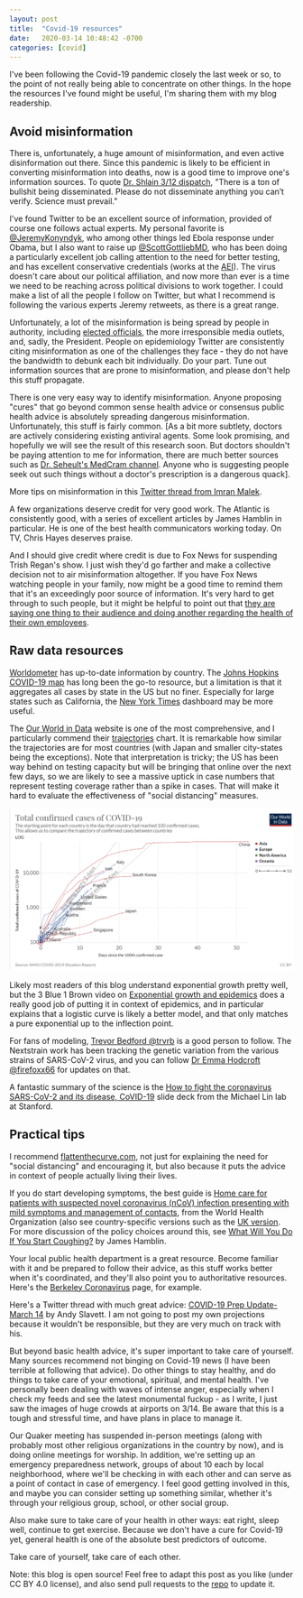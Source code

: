 ```yaml
---
layout: post
title:  "Covid-19 resources"
date:   2020-03-14 10:48:42 -0700
categories: [covid]
---
```

I've been following the Covid-19 pandemic closely the last week or so, to the point of not really being able to concentrate on other things. In the hope the resources I've found might be useful, I'm sharing them with my blog readership.

## Avoid misinformation

There is, unfortunately, a huge amount of misinformation, and even active disinformation out there. Since this pandemic is likely to be efficient in converting misinformation into deaths, now is a good time to improve one's information sources. To quote [Dr. Shlain 3/12 dispatch], "There is a ton of bullshit being disseminated. Please do not disseminate anything you can’t verify. Science must prevail."

I've found Twitter to be an excellent source of information, provided of course one follows actual experts. My personal favorite is [@JeremyKonyndyk], who among other things led Ebola response under Obama, but I also want to raise up [@ScottGottliebMD], who has been doing a particularly excellent job calling attention to the need for better testing, and has excellent conservative credentials (works at the [AEI]). The virus doesn't care about our political affiliation, and now more than ever is a time we need to be reaching across political divisions to work together. I could make a list of all the people I follow on Twitter, but what I recommend is following the various experts Jeremy retweets, as there is a great range.

Unfortunately, a lot of the misinformation is being spread by people in authority, including [elected officials][Tom Cotton], the more irresponsible media outlets, and, sadly, the President. People on epidemiology Twitter are consistently citing misinformation as one of the challenges they face - they do not have the bandwidth to debunk each bit individually. Do your part. Tune out information sources that are prone to misinformation, and please don't help this stuff propagate.

There is one very easy way to identify misinformation. Anyone proposing "cures" that go beyond common sense health advice or consensus public health advice is absolutely spreading dangerous misinformation. Unfortunately, this stuff is fairly common. [As a bit more subtlety, doctors are actively considering existing antiviral agents. Some look promising, and hopefully we will see the result of this research soon. But doctors shouldn't be paying attention to me for information, there are much better sources such as [Dr. Seheult's MedCram channel]. Anyone who is suggesting people seek out such things without a doctor's prescription is a dangerous quack].

More tips on misinformation in this [Twitter thread from Imran Malek](https://twitter.com/imran_malek/status/1238948869565800456).

A few organizations deserve credit for very good work. The Atlantic is consistently good, with a series of excellent articles by James Hamblin in particular. He is one of the best health communicators working today. On TV, Chris Hayes deserves praise.

And I should give credit where credit is due to Fox News for suspending Trish Regan's show. I just wish they'd go farther and make a collective decision not to air misinformation altogether. If you have Fox News watching people in your family, now might be a good time to remind them that it's an exceedingly poor source of information. It's very hard to get through to such people, but it might be helpful to point out that [they are saying one thing to their audience and doing another regarding the health of their own employees][Fox News].

## Raw data resources

[Worldometer] has up-to-date information by country. The [Johns Hopkins COVID-19 map] has long been the go-to resource, but a limitation is that it aggregates all cases by state in the US but no finer. Especially for large states such as California, the [New York Times] dashboard may be more useful.

The [Our World in Data] website is one of the most comprehensive, and I particularly commend their [trajectories] chart. It is remarkable how similar the trajectories are for most countries (with Japan and smaller city-states being the exceptions). Note that interpretation is tricky; the US has been way behind on testing capacity but will be bringing that online over the next few days, so we are likely to see a massive uptick in case numbers that represent testing coverage rather than a spike in cases. That will make it hard to evaluate the effectiveness of "social distancing" measures.

[![trajectories from Our World in Data, 3/14, CC BY](/assets/ourworld-trajectory.png)][trajectories]

Likely most readers of this blog understand exponential growth pretty well, but the 3 Blue 1 Brown video on [Exponential growth and epidemics] does a really good job of putting it in context of epidemics, and in particular explains that a logistic curve is likely a better model, and that only matches a pure exponential up to the inflection point.

For fans of modeling, [Trevor Bedford @trvrb](https://twitter.com/trvrb) is a good person to follow. The Nextstrain work has been tracking the genetic variation from the various strains of SARS-CoV-2 virus, and you can follow [Dr Emma Hodcroft @firefoxx66](https://twitter.com/firefoxx66) for updates on that.

A fantastic summary of the science is the [How to fight the coronavirus SARS-CoV-2 and its disease, CoVID-19] slide deck from the Michael Lin lab at Stanford.

## Practical tips

I recommend [flattenthecurve.com], not just for explaining the need for "social distancing" and encouraging it, but also because it puts the advice in context of people actually living their lives.

If you do start developing symptoms, the best guide is [Home care for patients with suspected novel coronavirus (nCoV) infection presenting with mild symptoms and management of contacts], from the World Health Organization (also see country-specific versions such as the [UK version]. For more discussion of the policy choices around this, see [What Will You Do If You Start Coughing?] by James Hamblin.

Your local public health department is a great resource. Become familiar with it and be prepared to follow their advice, as this stuff works better when it's coordinated, and they'll also point you to authoritative resources. Here's the [Berkeley Coronavirus] page, for example.

Here's a Twitter thread with much great advice: [COVID-19 Prep Update- March 14] by Andy Slavett. I am not going to post my own projections because it wouldn't be responsible, but they are very much on track with his.

But beyond basic health advice, it's super important to take care of yourself. Many sources recommend not binging on Covid-19 news (I have been terrible at following that advice). Do other things to stay healthy, and do things to take care of your emotional, spiritual, and mental health. I've personally been dealing with waves of intense anger, especially when I check my feeds and see the latest monumental fuckup - as I write, I just saw the images of huge crowds at airports on 3/14. Be aware that this is a tough and stressful time, and have plans in place to manage it.

Our Quaker meeting has suspended in-person meetings (along with probably most other religious organizations in the country by now), and is doing online meetings for worship. In addition, we're setting up an emergency preparedness network, groups of about 10 each by local neighborhood, where we'll be checking in with each other and can serve as a point of contact in case of emergency. I feel good getting involved in this, and maybe you can consider setting up something similar, whether it's through your religious group, school, or other social group.

Also make sure to take care of your health in other ways: eat right, sleep well, continue to get exercise. Because we don't have a cure for Covid-19 yet, general health is one of the absolute best predictors of outcome.

Take care of yourself, take care of each other.

Note: this blog is open source! Feel free to adapt this post as you like (under CC BY 4.0 license), and also send pull requests to the [repo](https://github.com/raphlinus/raphlinus.github.io) to update it.

[Dr. Shlain 3/12 dispatch]: https://www.linkedin.com/pulse/dispatch-3-dr-shlain-reporting-from-front-lines-shlain-m-d-/
[@JeremyKonyndyk]: https://twitter.com/JeremyKonyndyk
[@ScottGottliebMD]: https://twitter.com/ScottGottliebMD
[AEI]: https://www.aei.org/about
[flattenthecurve.com]: https://flattenthecurve.com
[Tom Cotton]: https://thebulletin.org/2020/03/why-do-politicians-keep-breathing-life-into-the-false-conspiracy-theory-that-the-coronavirus-is-a-bioweapon/
[Fox News]: https://www.theguardian.com/media/2020/mar/13/fox-news-accused-of-downplaying-coronavirus-as-it-moves-to-protect-staff
[What Will You Do If You Start Coughing?]: https://www.theatlantic.com/health/archive/2020/03/where-do-you-go-if-you-get-coronavirus/607759/
[COVID-19 Prep Update- March 14]: https://twitter.com/ASlavitt/status/1238832893771894788
[Dr. Seheult's MedCram channel]: https://www.youtube.com/user/MEDCRAMvideos/videos
[Johns Hopkins COVID-19 map]: https://www.arcgis.com/apps/opsdashboard/index.html
[Worldometer]: https://www.worldometers.info/coronavirus/
[New York Times]: https://www.nytimes.com/interactive/2020/us/coronavirus-us-cases.html
[Our World in Data]: https://ourworldindata.org/coronavirus
[trajectories]: https://ourworldindata.org/coronavirus#trajectories-since-the-100th-confirmed-case
[Berkeley Coronavirus]: https://www.cityofberkeley.info/coronavirus/
[Exponential growth and epidemics]: https://www.youtube.com/watch?v=Kas0tIxDvrg
[Home care for patients with suspected novel coronavirus (nCoV) infection presenting with mild symptoms and management of contacts]: https://www.who.int/publications-detail/home-care-for-patients-with-suspected-novel-coronavirus-(ncov)-infection-presenting-with-mild-symptoms-and-management-of-contacts
[UK version]: https://www.gov.uk/government/publications/covid-19-stay-at-home-guidance/stay-at-home-guidance-for-people-with-confirmed-or-possible-coronavirus-covid-19-infection
[How to fight the coronavirus SARS-CoV-2 and its disease, CoVID-19]: https://drive.google.com/file/d/1DqfSnlaW6N3GBc5YKyBOCGPfdqOsqk1G/view